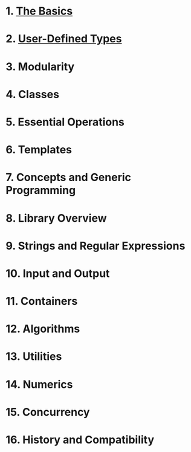 # 1. [The Basics](C++%20The%20Basics.md)
# 2. [User-Defined Types](C++%20User-Defined%20Types.md)
# 3. Modularity
# 4. Classes
# 5. Essential Operations
# 6. Templates
# 7. Concepts and Generic Programming
# 8. Library Overview
# 9. Strings and Regular Expressions
# 10. Input and Output
# 11. Containers
# 12. Algorithms
# 13. Utilities
# 14. Numerics
# 15. Concurrency
# 16. History and Compatibility

